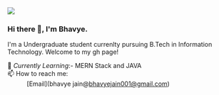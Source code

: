 <img src="https://cdn11.bigcommerce.com/s-ixtrkzisub/product_images/uploaded_images/banner-plant-trees.jpg"/>
 
### Hi there 👋, I'm Bhavye.
 I'm a Undergraduate student currenlty pursuing B.Tech in Information Technology. Welcome to my gh page! <br>

🌱 *Currently Learning*:- MERN Stack and JAVA <br>
📫 How to reach me: <br>
&nbsp;&nbsp;&nbsp;&nbsp;&nbsp;&nbsp;&nbsp;&nbsp;&nbsp;&nbsp;
[Email](bhavye jain@bhavyejain001@gmail.com)
